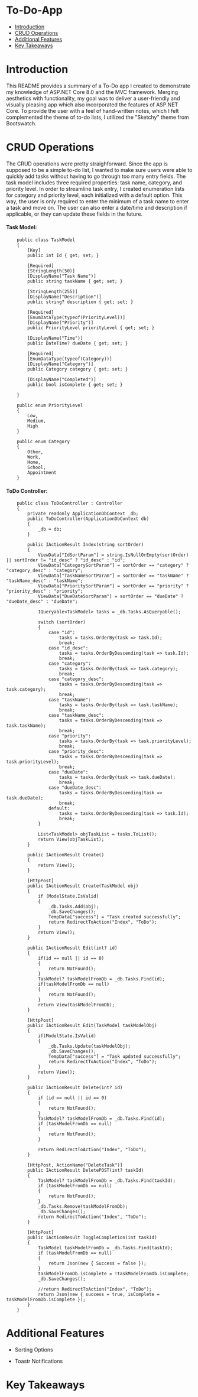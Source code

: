 # To-Do-App
<ul>
    <li><a href="#Introduction">Introduction</a></li>
    <li><a href="#CRUD Operations">CRUD Operations</a></li>
    <li><a href="#Additional Features">Additional Features</a></li>
    <li><a href="#Key Takeaways">Key Takeaways</a></li>
</ul>

<h1 id="Introduction">Introduction</h1>
<p>This README provides a summary of a To-Do app I created to demonstrate my knowledge of ASP.NET Core 8.0 and the MVC framework. Merging aesthetics with functionality, my goal was to deliver a user-friendly and visually pleasing app which also incorporated the features of ASP.NET Core. To provide the user with a feel of hand-written notes, which I felt complemented the theme of to-do lists, I utilized the "Sketchy" theme from Bootswatch.</p>

<h1 id="CRUD Operations">CRUD Operations</h1>
<p>The CRUD operations were pretty straighforward. Since the app is supposed to be a simple to-do list, I wanted to make sure users were able to quickly add tasks without having to go through too many entry fields. The task model includes three required properties: task name, category, and priority level. In order to streamline task entry, I created enumeration lists for category and priority level, each initialized with a default option. This way, the user is only required to enter the minimum of a task name to enter a task and move on. The user can also enter a date/time and description if applicable, or they can update these fields in the future. </p>

<h4>Task Model:</h4>

        public class TaskModel
        {
            [Key]
            public int Id { get; set; }
        
            [Required]
            [StringLength(50)]
            [DisplayName("Task Name")]
            public string taskName { get; set; }
        
            [StringLength(255)]
            [DisplayName("Description")]
            public string? description { get; set; }
        
            [Required]
            [EnumDataType(typeof(PriorityLevel))]
            [DisplayName("Priority")]
            public PriorityLevel priorityLevel { get; set; }
        
            [DisplayName("Time")]
            public DateTime? dueDate { get; set; }
        
            [Required]
            [EnumDataType(typeof(Category))]
            [DisplayName("Category")]
            public Category category { get; set; }
        
            [DisplayName("Completed")]
            public bool isComplete { get; set; }
        
        }

        public enum PriorityLevel
        {
            Low,
            Medium,
            High
        }
        
        public enum Category
        {
            Other,
            Work,
            Home,
            School,
            Appointment
        }

<h4>ToDo Controller:</h4>

        public class ToDoController : Controller
        {
            private readonly ApplicationDbContext _db;
            public ToDoController(ApplicationDbContext db)
            {
                _db = db;
            }
        
            public IActionResult Index(string sortOrder)
            {
                ViewData["IdSortParam"] = string.IsNullOrEmpty(sortOrder) || sortOrder != "id_desc" ? "id_desc" : "id";
                ViewData["CategorySortParam"] = sortOrder == "category" ? "category_desc" : "category";
                ViewData["TaskNameSortParam"] = sortOrder == "taskName" ? "taskName_desc" : "taskName";
                ViewData["PrioritySortParam"] = sortOrder == "priority" ? "priority_desc" : "priority";
                ViewData["DueDateSortParam"] = sortOrder == "dueDate" ? "dueDate_desc" : "dueDate";
        
                IQueryable<TaskModel> tasks = _db.Tasks.AsQueryable();
        
                switch (sortOrder)
                {
                    case "id":
                        tasks = tasks.OrderBy(task => task.Id);
                        break;
                    case "id_desc":
                        tasks = tasks.OrderByDescending(task => task.Id);
                        break;
                    case "category":
                        tasks = tasks.OrderBy(task => task.category);
                        break;
                    case "category_desc":
                        tasks = tasks.OrderByDescending(task => task.category);
                        break;
                    case "taskName":
                        tasks = tasks.OrderBy(task => task.taskName);
                        break;
                    case "taskName_desc":
                        tasks = tasks.OrderByDescending(task => task.taskName);
                        break;
                    case "priority":
                        tasks = tasks.OrderBy(task => task.priorityLevel);
                        break;
                    case "priority_desc":
                        tasks = tasks.OrderByDescending(task => task.priorityLevel);
                        break;
                    case "dueDate":
                        tasks = tasks.OrderBy(task => task.dueDate);
                        break;
                    case "dueDate_desc":
                        tasks = tasks.OrderByDescending(task => task.dueDate);
                        break;
                    default:
                        tasks = tasks.OrderByDescending(task => task.Id);
                        break;
                }
        
                List<TaskModel> objTaskList = tasks.ToList();
                return View(objTaskList);
            }
        
            public IActionResult Create()
            {
                return View();
            }
        
            [HttpPost]
            public IActionResult Create(TaskModel obj)
            {
                if (ModelState.IsValid)
                {
                    _db.Tasks.Add(obj);
                    _db.SaveChanges();
                    TempData["success"] = "Task created successfully";
                    return RedirectToAction("Index", "ToDo");
                }
                return View();
            }
        
            public IActionResult Edit(int? id)
            {
                if(id == null || id == 0)
                {
                    return NotFound();
                }
                TaskModel? taskModelFromDb = _db.Tasks.Find(id);
                if(taskModelFromDb == null)
                {
                    return NotFound();
                }
                return View(taskModelFromDb);
            }
        
            [HttpPost]
            public IActionResult Edit(TaskModel taskModelObj)
            {
                if(ModelState.IsValid)
                {
                    _db.Tasks.Update(taskModelObj);
                    _db.SaveChanges();
                    TempData["success"] = "Task updated successfully";
                    return RedirectToAction("Index", "ToDo");
                }
                return View();
            }
        
            public IActionResult Delete(int? id)
            {
                if (id == null || id == 0)
                {
                    return NotFound();
                }
                TaskModel? taskModelFromDb = _db.Tasks.Find(id);
                if (taskModelFromDb == null)
                {
                    return NotFound();
                }
        
                return RedirectToAction("Index", "ToDo");
            }
        
            [HttpPost, ActionName("DeleteTask")]
            public IActionResult DeletePOST(int? taskId)
            {
                TaskModel? taskModelFromDb = _db.Tasks.Find(taskId);
                if (taskModelFromDb == null)
                {
                    return NotFound();
                }
                _db.Tasks.Remove(taskModelFromDb);
                _db.SaveChanges();
                return RedirectToAction("Index", "ToDo");
            }
        
            [HttpPost]
            public IActionResult ToggleCompletion(int taskId)
            {
                TaskModel taskModelFromDb = _db.Tasks.Find(taskId);
                if (taskModelFromDb == null)
                {
                    return Json(new { Success = false });
                }
                taskModelFromDb.isComplete = !taskModelFromDb.isComplete;
                _db.SaveChanges();
        
                //return RedirectToAction("Index", "ToDo");
                return Json(new { success = true, isComplete = taskModelFromDb.isComplete });
            }
        }
        
<h1 id="Additional Features">Additional Features</h1>
<ul>
  <li>Sorting Options</li>
</ul>
<ul>
  <li>Toastr Notifications</li>
</ul>

<h1 id="Key Takeaways">Key Takeaways</h1>
